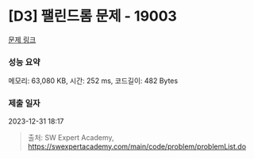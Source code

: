 # [D3] 팰린드롬 문제 - 19003 

[문제 링크](https://swexpertacademy.com/main/code/problem/problemDetail.do?contestProbId=AYtrCJQaDb4DFAR-) 

### 성능 요약

메모리: 63,080 KB, 시간: 252 ms, 코드길이: 482 Bytes

### 제출 일자

2023-12-31 18:17



> 출처: SW Expert Academy, https://swexpertacademy.com/main/code/problem/problemList.do